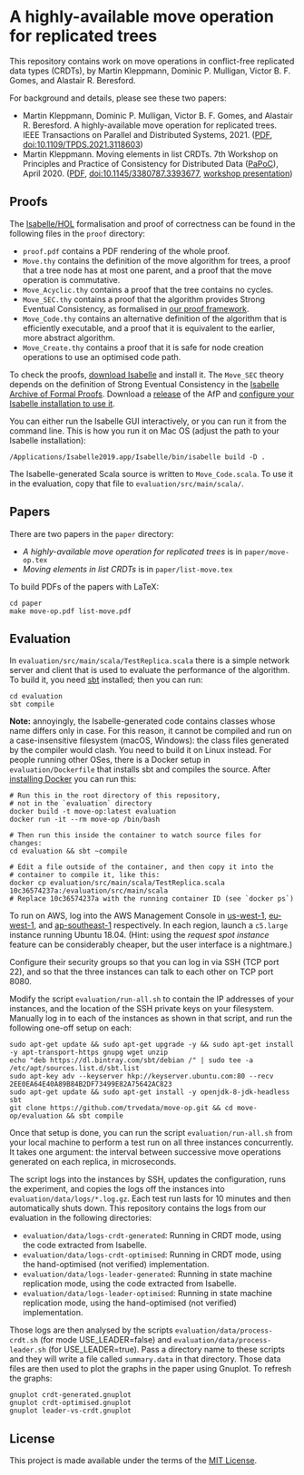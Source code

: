 A highly-available move operation for replicated trees
======================================================

This repository contains work on move operations in conflict-free replicated data types (CRDTs),
by Martin Kleppmann, Dominic P. Mulligan, Victor B. F. Gomes, and Alastair R. Beresford.

For background and details, please see these two papers:

* Martin Kleppmann, Dominic P. Mulligan, Victor B. F. Gomes, and Alastair R. Beresford.
  A highly-available move operation for replicated trees.
  IEEE Transactions on Parallel and Distributed Systems, 2021.
  ([PDF](https://martin.kleppmann.com/papers/move-op.pdf),
  [doi:10.1109/TPDS.2021.3118603](https://doi.org/10.1109/TPDS.2021.3118603))
* Martin Kleppmann. Moving elements in list CRDTs. 7th Workshop on Principles and Practice
  of Consistency for Distributed Data ([PaPoC](https://papoc-workshop.github.io/2020/)), April 2020.
  ([PDF](https://martin.kleppmann.com/papers/list-move-papoc20.pdf),
  [doi:10.1145/3380787.3393677](https://dl.acm.org/doi/abs/10.1145/3380787.3393677),
  [workshop presentation](https://martin.kleppmann.com/2020/04/27/papoc-list-move.html))


Proofs
------

The [Isabelle/HOL](http://isabelle.in.tum.de/) formalisation and proof of correctness can be found
in the following files in the `proof` directory:

* `proof.pdf` contains a PDF rendering of the whole proof.
* `Move.thy` contains the definition of the move algorithm for trees, a proof that a tree node
  has at most one parent, and a proof that the move operation is commutative.
* `Move_Acyclic.thy` contains a proof that the tree contains no cycles.
* `Move_SEC.thy` contains a proof that the algorithm provides Strong Eventual Consistency,
  as formalised in [our proof framework](https://dl.acm.org/doi/10.1145/3133933).
* `Move_Code.thy` contains an alternative definition of the algorithm that is efficiently
  executable, and a proof that it is equivalent to the earlier, more abstract algorithm.
* `Move_Create.thy` contains a proof that it is safe for node creation operations to use an
  optimised code path.

To check the proofs, [download Isabelle](https://isabelle.in.tum.de/) and install it.
The `Move_SEC` theory depends on the definition of Strong Eventual Consistency in the
[Isabelle Archive of Formal Proofs](https://www.isa-afp.org/entries/CRDT.html). Download a
[release](https://www.isa-afp.org/download.html) of the AfP and
[configure your Isabelle installation to use it](https://www.isa-afp.org/using.html).

You can either run the Isabelle GUI interactively, or you can run it from the command line.
This is how you run it on Mac OS (adjust the path to your Isabelle installation):

    /Applications/Isabelle2019.app/Isabelle/bin/isabelle build -D .

The Isabelle-generated Scala source is written to `Move_Code.scala`. To use it in the evaluation,
copy that file to `evaluation/src/main/scala/`.


Papers
------

There are two papers in the `paper` directory:

* *A highly-available move operation for replicated trees* is in `paper/move-op.tex`
* *Moving elements in list CRDTs* is in `paper/list-move.tex`

To build PDFs of the papers with LaTeX: 

    cd paper
    make move-op.pdf list-move.pdf


Evaluation
----------

In `evaluation/src/main/scala/TestReplica.scala` there is a simple network server and client
that is used to evaluate the performance of the algorithm. To build it, you need
[sbt](https://www.scala-sbt.org/) installed; then you can run:

    cd evaluation
    sbt compile

**Note:** annoyingly, the Isabelle-generated code contains classes whose name differs only in
case. For this reason, it cannot be compiled and run on a case-insensitive filesystem (macOS,
Windows): the class files generated by the compiler would clash. You need to build it on Linux
instead. For people running other OSes, there is a Docker setup in `evaluation/Dockerfile`
that installs sbt and compiles the source. After
[installing Docker](https://www.docker.com/get-started) you can run this:

    # Run this in the root directory of this repository,
    # not in the `evaluation` directory
    docker build -t move-op:latest evaluation
    docker run -it --rm move-op /bin/bash

    # Then run this inside the container to watch source files for changes:
    cd evaluation && sbt ~compile

    # Edit a file outside of the container, and then copy it into the
    # container to compile it, like this:
    docker cp evaluation/src/main/scala/TestReplica.scala 10c36574237a:/evaluation/src/main/scala
    # Replace 10c36574237a with the running container ID (see `docker ps`)

To run on AWS, log into the AWS Management Console in
[us-west-1](https://us-west-1.console.aws.amazon.com/console/home?region=us-west-1),
[eu-west-1](https://eu-west-1.console.aws.amazon.com/console/home?region=eu-west-1), and
[ap-southeast-1](https://ap-southeast-1.console.aws.amazon.com/console/home?region=ap-southeast-1) respectively.
In each region, launch a `c5.large` instance running Ubuntu 18.04.
(Hint: using the *request spot instance* feature can be considerably cheaper,
but the user interface is a nightmare.)

Configure their security groups so that you can log in via SSH (TCP port 22),
and so that the three instances can talk to each other on TCP port 8080.

Modify the script `evaluation/run-all.sh` to contain the IP addresses of your
instances, and the location of the SSH private keys on your filesystem.
Manually log in to each of the instances as shown in that script, and run the
following one-off setup on each:

    sudo apt-get update && sudo apt-get upgrade -y && sudo apt-get install -y apt-transport-https gnupg wget unzip
    echo "deb https://dl.bintray.com/sbt/debian /" | sudo tee -a /etc/apt/sources.list.d/sbt.list
    sudo apt-key adv --keyserver hkp://keyserver.ubuntu.com:80 --recv 2EE0EA64E40A89B84B2DF73499E82A75642AC823
    sudo apt-get update && sudo apt-get install -y openjdk-8-jdk-headless sbt
    git clone https://github.com/trvedata/move-op.git && cd move-op/evaluation && sbt compile

Once that setup is done, you can run the script `evaluation/run-all.sh` from
your local machine to perform a test run on all three instances concurrently.
It takes one argument: the interval between successive move operations generated
on each replica, in microseconds.

The script logs into the instances by SSH, updates the configuration, runs the
experiment, and copies the logs off the instances into `evaluation/data/logs/*.log.gz`.
Each test run lasts for 10 minutes and then automatically shuts down. This
repository contains the logs from our evaluation in the following directories:

* `evaluation/data/logs-crdt-generated`: Running in CRDT mode, using the code
  extracted from Isabelle.
* `evaluation/data/logs-crdt-optimised`: Running in CRDT mode, using the
  hand-optimised (not verified) implementation.
* `evaluation/data/logs-leader-generated`: Running in state machine replication
  mode, using the code extracted from Isabelle.
* `evaluation/data/logs-leader-optimised`: Running in state machine replication
  mode, using the hand-optimised (not verified) implementation.

Those logs are then analysed by the scripts `evaluation/data/process-crdt.sh`
(for mode USE_LEADER=false) and `evaluation/data/process-leader.sh` (for
USE_LEADER=true). Pass a directory name to these scripts and they will write a
file called `summary.data` in that directory. Those data files are then used
to plot the graphs in the paper using Gnuplot. To refresh the graphs:

    gnuplot crdt-generated.gnuplot
    gnuplot crdt-optimised.gnuplot
    gnuplot leader-vs-crdt.gnuplot

License
-------

This project is made available under the terms of the
[MIT License](https://opensource.org/licenses/MIT).
